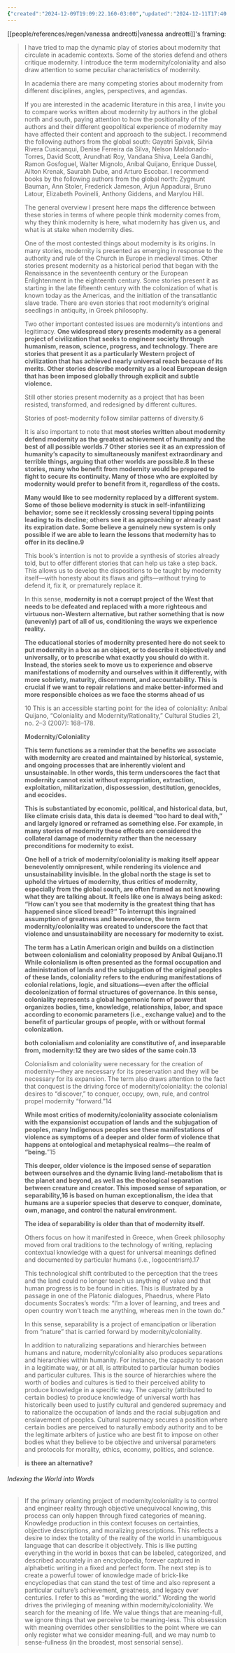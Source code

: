 ```yaml
---
{"created":"2024-12-09T19:09:22.160-03:00","updated":"2024-12-11T17:40:42.133-03:00","tags":["design","sociology","concept","🌱"],"dg-publish":true,"notestage":["🌱"],"permalink":"/concepts/design/modernity/","dgPassFrontmatter":true}
---
```


[[people/references/regen/vanessa andreotti\|vanessa andreotti]]'s framing:

> I have tried to map the dynamic play of stories about modernity that circulate in academic contexts. Some of the stories defend and others critique modernity. I introduce the term modernity/coloniality and also draw attention to some peculiar characteristics of modernity.
> 
> In academia there are many competing stories about modernity from different disciplines, angles, perspectives, and agendas.
> 
> If you are interested in the academic literature in this area, I invite you to compare works written about modernity by authors in the global north and south, paying attention to how the positionality of the authors and their different geopolitical experience of modernity may have affected their content and approach to the subject. I recommend the following authors from the global south: Gayatri Spivak, Silvia Rivera Cusicanqui, Denise Ferreira da Silva, Nelson Maldonado-Torres, David Scott, Arundhati Roy, Vandana Shiva, Leela Gandhi, Ramon Gosfoguel, Walter Mignolo, Aníbal Quijano, Enrique Dussel, Ailton Krenak, Saurabh Dube, and Arturo Escobar. I recommend books by the following authors from the global north: Zygmunt Bauman, Ann Stoler, Frederick Jameson, Arjun Appadurai, Bruno Latour, Elizabeth Povinelli, Anthony Giddens, and Marylou Hill.
> 
> The general overview I present here maps the difference between these stories in terms of where people think modernity comes from, why they think modernity is here, what modernity has given us, and what is at stake when modernity dies.
>
> One of the most contested things about modernity is its origins. In many stories, modernity is presented as emerging in response to the authority and rule of the Church in Europe in medieval times. Other stories present modernity as a historical period that began with the Renaissance in the seventeenth century or the European Enlightenment in the eighteenth century. Some stories present it as starting in the late fifteenth century with the colonization of what is known today as the Americas, and the initiation of the transatlantic slave trade. There are even stories that root modernity’s original seedlings in antiquity, in Greek philosophy.
> 
> Two other important contested issues are modernity’s intentions and legitimacy. **One widespread story presents modernity as a general project of civilization that seeks to engineer society through humanism, reason, science, progress, and technology. There are stories that present it as a particularly Western project of civilization that has achieved nearly universal reach because of its merits. Other stories describe modernity as a local European design that has been imposed globally through explicit and subtle violence.**
> 
> Still other stories present modernity as a project that has been resisted, transformed, and redesigned by different cultures.
> 
> Stories of post-modernity follow similar patterns of diversity.6
> 
> It is also important to note that **most stories written about modernity defend modernity as the greatest achievement of humanity and the best of all possible worlds.7 Other stories see it as an expression of humanity’s capacity to simultaneously manifest extraordinary and terrible things, arguing that other worlds are possible.8 In these stories, many who benefit from modernity would be prepared to fight to secure its continuity. Many of those who are exploited by modernity would prefer to benefit from it, regardless of the costs.**
>
> **Many would like to see modernity replaced by a different system. Some of those believe modernity is stuck in self-infantilizing behavior; some see it recklessly crossing several tipping points leading to its decline; others see it as approaching or already past its expiration date. Some believe a genuinely new system is only possible if we are able to learn the lessons that modernity has to offer in its decline.9**
> 
> This book's intention is not to provide a synthesis of stories already told, but to offer different stories that can help us take a step back. This allows us to develop the dispositions to be taught by modernity itself—with honesty about its flaws and gifts—without trying to defend it, fix it, or prematurely replace it.
> 
> In this sense, **modernity is not a corrupt project of the West that needs to be defeated and replaced with a more righteous and virtuous non-Western alternative, but rather something that is now (unevenly) part of all of us, conditioning the ways we experience reality.**
>
> **The educational stories of modernity presented here do not seek to put modernity in a box as an object, or to describe it objectively and universally, or to prescribe what exactly you should do with it. Instead, the stories seek to move us to experience and observe manifestations of modernity and ourselves within it differently, with more sobriety, maturity, discernment, and accountability. This is crucial if we want to repair relations and make better-informed and more responsible choices as we face the storms ahead of us**
> 
> 10 This is an accessible starting point for the idea of coloniality: Aníbal Quijano, “Coloniality and Modernity/Rationality,” Cultural Studies 21, no. 2–3 (2007): 168–178.
> 
> **Modernity/Coloniality**
> 
> **This term functions as a reminder that the benefits we associate with modernity are created and maintained by historical, systemic, and ongoing processes that are inherently violent and unsustainable. In other words, this term underscores the fact that modernity cannot exist without expropriation, extraction, exploitation, militarization, dispossession, destitution, genocides, and ecocides.**
> 
> **This is substantiated by economic, political, and historical data, but, like climate crisis data, this data is deemed “too hard to deal with,” and largely ignored or reframed as something else. For example, in many stories of modernity these effects are considered the collateral damage of modernity rather than the necessary preconditions for modernity to exist.**
> 
> **One hell of a trick of modernity/coloniality is making itself appear benevolently omnipresent, while rendering its violence and unsustainability invisible. In the global north the stage is set to uphold the virtues of modernity, thus critics of modernity, especially from the global south, are often framed as not knowing what they are talking about. It feels like one is always being asked: “How can’t you see that modernity is the greatest thing that has happened since sliced bread?” To interrupt this ingrained assumption of greatness and benevolence, the term modernity/coloniality was created to underscore the fact that violence and unsustainability are necessary for modernity to exist.**
> 
> **The term has a Latin American origin and builds on a distinction between colonialism and coloniality proposed by Aníbal Quijano.11 While colonialism is often presented as the formal occupation and administration of lands and the subjugation of the original peoples of these lands, coloniality refers to the enduring manifestations of colonial relations, logic, and situations—even after the official decolonization of formal structures of governance. In this sense, coloniality represents a global hegemonic form of power that organizes bodies, time, knowledge, relationships, labor, and space according to economic parameters (i.e., exchange value) and to the benefit of particular groups of people, with or without formal colonization.**
> 
> **both colonialism and coloniality are constitutive of, and inseparable from, modernity:12 they are two sides of the same coin.13**
> 
> Colonialism and coloniality were necessary for the creation of modernity—they are necessary for its preservation and they will be necessary for its expansion. The term also draws attention to the fact that conquest is the driving force of modernity/coloniality: the colonial desires to “discover,” to conquer, occupy, own, rule, and control propel modernity “forward.”14
> 
> **While most critics of modernity/coloniality associate colonialism with the expansionist occupation of lands and the subjugation of peoples, many Indigenous peoples see these manifestations of violence as symptoms of a deeper and older form of violence that happens at ontological and metaphysical realms—the realm of “being.**”15
> 
> **This deeper, older violence is the imposed sense of separation between ourselves and the dynamic living land-metabolism that is the planet and beyond, as well as the theological separation between creature and creator. This imposed sense of separation, or separability,16 is based on human exceptionalism, the idea that humans are a superior species that deserve to conquer, dominate, own, manage, and control the natural environment.**
> 
> **The idea of separability is older than that of modernity itself.**
> 
> Others focus on how it manifested in Greece, when Greek philosophy moved from oral traditions to the technology of writing, replacing contextual knowledge with a quest for universal meanings defined and documented by particular humans (i.e., logocentrism).17
> 
> This technological shift contributed to the perception that the trees and the land could no longer teach us anything of value and that human progress is to be found in cities. This is illustrated by a passage in one of the Platonic dialogues, Phaedrus, where Plato documents Socrates’s words: “I’m a lover of learning, and trees and open country won’t teach me anything, whereas men in the town do.”
> 
> In this sense, separability is a project of emancipation or liberation from “nature” that is carried forward by modernity/coloniality.
>
> In addition to naturalizing separations and hierarchies between humans and nature, modernity/coloniality also produces separations and hierarchies within humanity. For instance, the capacity to reason in a legitimate way, or at all, is attributed to particular human bodies and particular cultures. This is the source of hierarchies where the worth of bodies and cultures is tied to their perceived ability to produce knowledge in a specific way. The capacity (attributed to certain bodies) to produce knowledge of universal worth has historically been used to justify cultural and gendered supremacy and to rationalize the occupation of lands and the racial subjugation and enslavement of peoples. Cultural supremacy secures a position where certain bodies are perceived to naturally embody authority and to be the legitimate arbiters of justice who are best fit to impose on other bodies what they believe to be objective and universal parameters and protocols for morality, ethics, economy, politics, and science.
> 
> **is there an alternative?**

###### Indexing the World into Words

> If the primary orienting project of modernity/coloniality is to control and engineer reality through objective unequivocal knowing, this process can only happen through fixed categories of meaning. Knowledge production in this context focuses on certainties, objective descriptions, and moralizing prescriptions. This reflects a desire to index the totality of the reality of the world in unambiguous language that can describe it objectively. This is like putting everything in the world in boxes that can be labeled, categorized, and described accurately in an encyclopedia, forever captured in alphabetic writing in a fixed and perfect form. The next step is to create a powerful tower of knowledge made of brick-like encyclopedias that can stand the test of time and also represent a particular culture’s achievement, greatness, and legacy over centuries. I refer to this as “wording the world.” Wording the world drives the privileging of meaning within modernity/coloniality. We search for the meaning of life. We value things that are meaning-full, we ignore things that we perceive to be meaning-less. This obsession with meaning overrides other sensibilities to the point where we can only register what we consider meaning-full, and we may numb to sense-fullness (in the broadest, most sensorial sense).